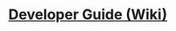 # [Developer Guide (Wiki)](https://github.com/dandelion-community/aid-app-monorepo/wiki/Developer-Guide)
